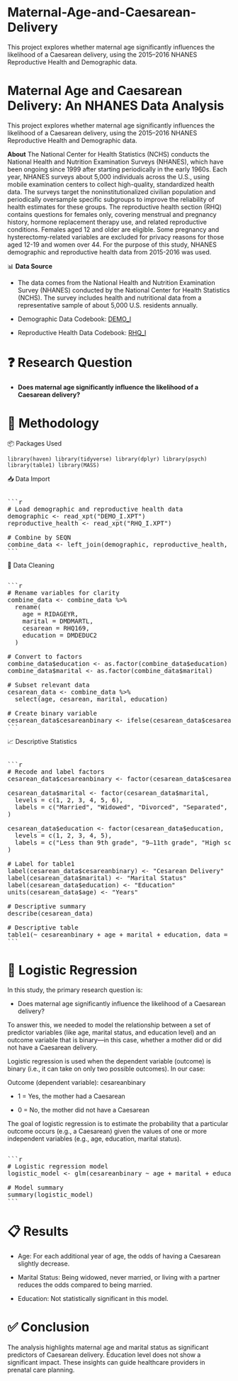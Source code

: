 # Maternal-Age-and-Caesarean-Delivery
This project explores whether maternal age significantly influences the likelihood of a Caesarean delivery, using the 2015–2016 NHANES Reproductive Health and Demographic data.

# Maternal Age and Caesarean Delivery: An NHANES Data Analysis
This project explores whether maternal age significantly influences the likelihood of a Caesarean delivery, using the 2015–2016 NHANES Reproductive Health and Demographic data.

**About** 
The National Center for Health Statistics (NCHS) conducts the National Health and Nutrition Examination Surveys (NHANES), which have been ongoing since 1999 after starting periodically in the early 1960s. Each year, NHANES surveys about 5,000 individuals across the U.S., using mobile examination centers to collect high-quality, standardized health data. The surveys target the noninstitutionalized civilian population and periodically oversample specific subgroups to improve the reliability of health estimates for these groups. The reproductive health section (RHQ) contains questions for females only, covering menstrual and pregnancy history, hormone replacement therapy use, and related reproductive conditions. Females aged 12 and older are eligible. Some pregnancy and hysterectomy-related variables are excluded for privacy reasons for those aged 12-19 and women over 44. For the purpose of this study, NHANES demographic and reproductive health data from 2015-2016 was used.

📊 **Data Source**
- The data comes from the National Health and Nutrition Examination Survey (NHANES) conducted by the National Center for Health Statistics (NCHS). The survey includes health and nutritional data from a representative sample of about 5,000 U.S. residents annually.

- Demographic Data Codebook: [DEMO_I](https://wwwn.cdc.gov/Nchs/Data/Nhanes/Public/2015/DataFiles/DEMO_I.htm)

- Reproductive Health Data Codebook: [RHQ_I](https://wwwn.cdc.gov/Nchs/Data/Nhanes/Public/2015/DataFiles/RHQ_I_R.htm)

# ❓ Research Question
- **Does maternal age significantly influence the likelihood of a Caesarean delivery?**

# 🧾 Methodology

📦 Packages Used

`
library(haven)
library(tidyverse)
library(dplyr)
library(psych)
library(table1)
library(MASS)
`

📥 Data Import

<pre lang="markdown"> 
```r 
# Load demographic and reproductive health data
demographic <- read_xpt("DEMO_I.XPT") 
reproductive_health <- read_xpt("RHQ_I.XPT") 

# Combine by SEQN 
combine_data <- left_join(demographic, reproductive_health, by = "SEQN") 
``` </pre>

🧹 Data Cleaning

<pre lang="markdown"> 
```r 
# Rename variables for clarity
combine_data <- combine_data %>%
  rename(
    age = RIDAGEYR,
    marital = DMDMARTL,
    cesarean = RHQ169,
    education = DMDEDUC2
  )

# Convert to factors
combine_data$education <- as.factor(combine_data$education)
combine_data$marital <- as.factor(combine_data$marital)

# Subset relevant data
cesarean_data <- combine_data %>%
  select(age, cesarean, marital, education)

# Create binary variable
cesarean_data$cesareanbinary <- ifelse(cesarean_data$cesarean > 0 & cesarean_data$cesarean <= 7, 1, 0)
``` </pre>

📈 Descriptive Statistics


<pre lang="markdown"> 
```r 
# Recode and label factors
cesarean_data$cesareanbinary <- factor(cesarean_data$cesareanbinary, levels = c(1, 0), labels = c("Yes", "No"))

cesarean_data$marital <- factor(cesarean_data$marital,
  levels = c(1, 2, 3, 4, 5, 6),
  labels = c("Married", "Widowed", "Divorced", "Separated", "Never married", "Living with partner")
)

cesarean_data$education <- factor(cesarean_data$education,
  levels = c(1, 2, 3, 4, 5),
  labels = c("Less than 9th grade", "9–11th grade", "High school/GED", "Some college/AA", "College graduate or above")
)

# Label for table1
label(cesarean_data$cesareanbinary) <- "Cesarean Delivery"
label(cesarean_data$marital) <- "Marital Status"
label(cesarean_data$education) <- "Education"
units(cesarean_data$age) <- "Years"

# Descriptive summary
describe(cesarean_data)

# Descriptive table
table1(~ cesareanbinary + age + marital + education, data = cesarean_data, caption = "Basic Stats")
``` </pre>

# 🧠 Logistic Regression
In this study, the primary research question is:
- Does maternal age significantly influence the likelihood of a Caesarean delivery?

To answer this, we needed to model the relationship between a set of predictor variables (like age, marital status, and education level) and an outcome variable that is binary—in this case, whether a mother did or did not have a Caesarean delivery.

Logistic regression is used when the dependent variable (outcome) is binary (i.e., it can take on only two possible outcomes). In our case:

Outcome (dependent variable): cesareanbinary

- 1 = Yes, the mother had a Caesarean

- 0 = No, the mother did not have a Caesarean

The goal of logistic regression is to estimate the probability that a particular outcome occurs (e.g., a Caesarean) given the values of one or more independent variables (e.g., age, education, marital status).

<pre lang="markdown"> 
```r 
# Logistic regression model
logistic_model <- glm(cesareanbinary ~ age + marital + education, data = cesarean_data, family = binomial)

# Model summary
summary(logistic_model)
``` </pre>

# 📋 Results
- Age: For each additional year of age, the odds of having a Caesarean slightly decrease.

- Marital Status: Being widowed, never married, or living with a partner reduces the odds compared to being married.

- Education: Not statistically significant in this model.


# ✅ Conclusion
The analysis highlights maternal age and marital status as significant predictors of Caesarean delivery. Education level does not show a significant impact. These insights can guide healthcare providers in prenatal care planning.

